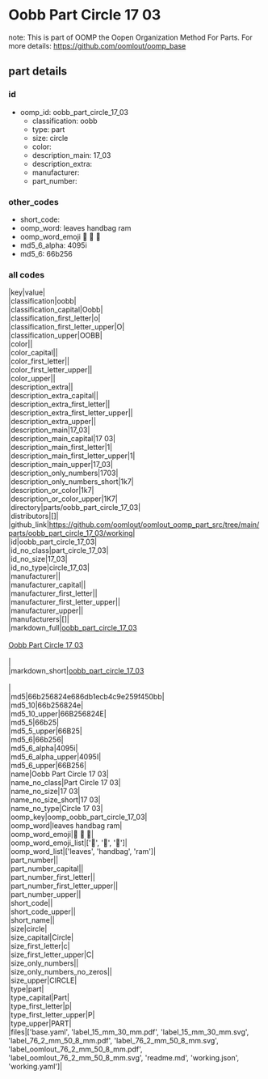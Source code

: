 # Oobb Part Circle 17 03  

note: This is part of OOMP the Oopen Organization Method For Parts. For more details: https://github.com/oomlout/oomp_base

##  part details





### id
* oomp_id: oobb_part_circle_17_03
  * classification: oobb
  * type: part
  * size: circle
  * color: 
  * description_main: 17_03
  * description_extra: 
  * manufacturer: 
  * part_number: 

### other_codes
* short_code: 
* oomp_word: leaves handbag ram
* oomp_word_emoji :leaves: :handbag: :ram:
* md5_6_alpha: 4095i
* md5_6: 66b256

### all codes 
|key|value|  
|classification|oobb|  
|classification_capital|Oobb|  
|classification_first_letter|o|  
|classification_first_letter_upper|O|  
|classification_upper|OOBB|  
|color||  
|color_capital||  
|color_first_letter||  
|color_first_letter_upper||  
|color_upper||  
|description_extra||  
|description_extra_capital||  
|description_extra_first_letter||  
|description_extra_first_letter_upper||  
|description_extra_upper||  
|description_main|17_03|  
|description_main_capital|17 03|  
|description_main_first_letter|1|  
|description_main_first_letter_upper|1|  
|description_main_upper|17_03|  
|description_only_numbers|1703|  
|description_only_numbers_short|1k7|  
|description_or_color|1k7|  
|description_or_color_upper|1K7|  
|directory|parts/oobb_part_circle_17_03|  
|distributors|[]|  
|github_link|https://github.com/oomlout/oomlout_oomp_part_src/tree/main/parts/oobb_part_circle_17_03/working|  
|id|oobb_part_circle_17_03|  
|id_no_class|part_circle_17_03|  
|id_no_size|17_03|  
|id_no_type|circle_17_03|  
|manufacturer||  
|manufacturer_capital||  
|manufacturer_first_letter||  
|manufacturer_first_letter_upper||  
|manufacturer_upper||  
|manufacturers|[]|  
|markdown_full|[oobb_part_circle_17_03](https://github.com/oomlout/oomlout_oomp_part_src/tree/main/parts/oobb_part_circle_17_03/working)<br>[](https://github.com/oomlout/oomlout_oomp_part_src/tree/main/parts/oobb_part_circle_17_03/working)<br>[Oobb Part Circle 17 03](https://github.com/oomlout/oomlout_oomp_part_src/tree/main/parts/oobb_part_circle_17_03/working)<br><br>|  
|markdown_short|[oobb_part_circle_17_03](https://github.com/oomlout/oomlout_oomp_part_src/tree/main/parts/oobb_part_circle_17_03/working)<br><br>|  
|md5|66b256824e686db1ecb4c9e259f450bb|  
|md5_10|66b256824e|  
|md5_10_upper|66B256824E|  
|md5_5|66b25|  
|md5_5_upper|66B25|  
|md5_6|66b256|  
|md5_6_alpha|4095i|  
|md5_6_alpha_upper|4095I|  
|md5_6_upper|66B256|  
|name|Oobb Part Circle 17 03|  
|name_no_class|Part Circle 17 03|  
|name_no_size|17 03|  
|name_no_size_short|17 03|  
|name_no_type|Circle 17 03|  
|oomp_key|oomp_oobb_part_circle_17_03|  
|oomp_word|leaves handbag ram|  
|oomp_word_emoji|:leaves: :handbag: :ram:|  
|oomp_word_emoji_list|[':leaves:', ':handbag:', ':ram:']|  
|oomp_word_list|['leaves', 'handbag', 'ram']|  
|part_number||  
|part_number_capital||  
|part_number_first_letter||  
|part_number_first_letter_upper||  
|part_number_upper||  
|short_code||  
|short_code_upper||  
|short_name||  
|size|circle|  
|size_capital|Circle|  
|size_first_letter|c|  
|size_first_letter_upper|C|  
|size_only_numbers||  
|size_only_numbers_no_zeros||  
|size_upper|CIRCLE|  
|type|part|  
|type_capital|Part|  
|type_first_letter|p|  
|type_first_letter_upper|P|  
|type_upper|PART|  
|files|['base.yaml', 'label_15_mm_30_mm.pdf', 'label_15_mm_30_mm.svg', 'label_76_2_mm_50_8_mm.pdf', 'label_76_2_mm_50_8_mm.svg', 'label_oomlout_76_2_mm_50_8_mm.pdf', 'label_oomlout_76_2_mm_50_8_mm.svg', 'readme.md', 'working.json', 'working.yaml']|  
